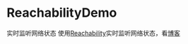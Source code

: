 # ReachabilityDemo
实时监听网络状态
使用[Reachability](https://github.com/tonymillion/Reachability)实时监听网络状态，看[博客](https://wzlyj.github.io/2017/07/20/使用Reachability实时检测网络/)
